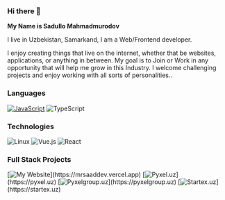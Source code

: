 ### Hi there 👋

<strong> My Name is Sadullo Mahmadmurodov</strong>

I live in Uzbekistan, Samarkand, I am a Web/Frontend developer.

I enjoy creating things that live on the internet, whether that be websites, applications, or anything in between. My goal is to Join or Work in any opportunity that will help me grow in this Industry. I welcome challenging projects and enjoy working with all sorts of personalities..

### Languages

[![JavaScript](https://img.shields.io/badge/-JavaScript-000?&logo=JavaScript&logoColor=ddc508)](https://github.com/adamalston?tab=repositories&q=&type=&language=javascript)
![TypeScript](https://img.shields.io/badge/-TypeScript-000?&logo=TypeScript&logoColor=007ACC)

### Technologies

![Linux](https://img.shields.io/badge/-Linux-000?&logo=Linux&logoColor=FCC624)
![Vue.js](https://img.shields.io/badge/-Vue.js-000?&logo=vue.js)
![React](https://img.shields.io/badge/-React-000?&logo=React)


### Full Stack Projects

[![My Website](https://img.shields.io/badge/-🧬%20My%20Website-000?)](https://mrsaaddev.vercel.app)
[![Pyxel.uz](https://img.shields.io/badge/-🧬%20%20Pyxel-000?)](https://pyxel.uz)
[![Pyxelgroup.uz](https://img.shields.io/badge/-🧬%20Pyxel%20Group-000?)](https://pyxelgroup.uz)
[![Startex.uz](https://img.shields.io/badge/-🧬%20%20Startex-000?)](https://startex.uz)
